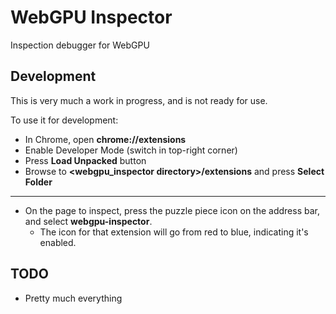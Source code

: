 # WebGPU Inspector

Inspection debugger for WebGPU

## Development

This is very much a work in progress, and is not ready for use.

To use it for development:

* In Chrome, open **chrome://extensions**
* Enable Developer Mode (switch in top-right corner)
* Press **Load Unpacked** button
* Browse to **<webgpu_inspector directory>/extensions** and press **Select Folder**

----

* On the page to inspect, press the puzzle piece icon on the address bar, and select **webgpu-inspector**.
    * The icon for that extension will go from red to blue, indicating it's enabled.


## TODO

* Pretty much everything
